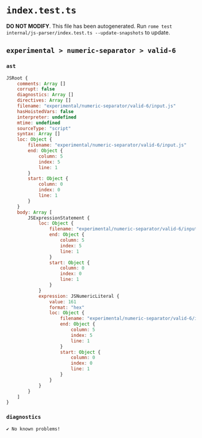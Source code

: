 # `index.test.ts`

**DO NOT MODIFY**. This file has been autogenerated. Run `rome test internal/js-parser/index.test.ts --update-snapshots` to update.

## `experimental > numeric-separator > valid-6`

### `ast`

```javascript
JSRoot {
	comments: Array []
	corrupt: false
	diagnostics: Array []
	directives: Array []
	filename: "experimental/numeric-separator/valid-6/input.js"
	hasHoistedVars: false
	interpreter: undefined
	mtime: undefined
	sourceType: "script"
	syntax: Array []
	loc: Object {
		filename: "experimental/numeric-separator/valid-6/input.js"
		end: Object {
			column: 5
			index: 5
			line: 1
		}
		start: Object {
			column: 0
			index: 0
			line: 1
		}
	}
	body: Array [
		JSExpressionStatement {
			loc: Object {
				filename: "experimental/numeric-separator/valid-6/input.js"
				end: Object {
					column: 5
					index: 5
					line: 1
				}
				start: Object {
					column: 0
					index: 0
					line: 1
				}
			}
			expression: JSNumericLiteral {
				value: 161
				format: "hex"
				loc: Object {
					filename: "experimental/numeric-separator/valid-6/input.js"
					end: Object {
						column: 5
						index: 5
						line: 1
					}
					start: Object {
						column: 0
						index: 0
						line: 1
					}
				}
			}
		}
	]
}
```

### `diagnostics`

```
✔ No known problems!

```
